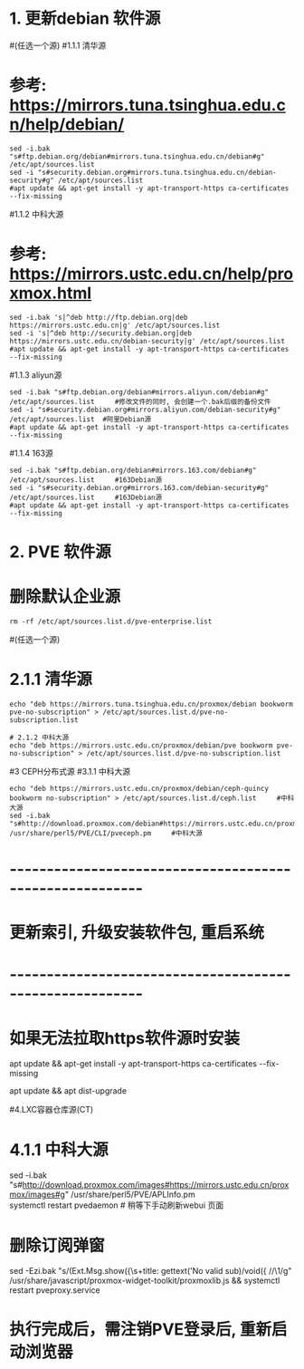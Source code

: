 # 1. 更新debian 软件源
#(任选一个源)
#1.1.1 清华源
# 参考: https://mirrors.tuna.tsinghua.edu.cn/help/debian/
~~~
sed -i.bak "s#ftp.debian.org/debian#mirrors.tuna.tsinghua.edu.cn/debian#g" /etc/apt/sources.list  
sed -i "s#security.debian.org#mirrors.tuna.tsinghua.edu.cn/debian-security#g" /etc/apt/sources.list
#apt update && apt-get install -y apt-transport-https ca-certificates  --fix-missing
~~~

#1.1.2 中科大源
# 参考: https://mirrors.ustc.edu.cn/help/proxmox.html
~~~
sed -i.bak 's|^deb http://ftp.debian.org|deb https://mirrors.ustc.edu.cn|g' /etc/apt/sources.list
sed -i 's|^deb http://security.debian.org|deb https://mirrors.ustc.edu.cn/debian-security|g' /etc/apt/sources.list
#apt update && apt-get install -y apt-transport-https ca-certificates  --fix-missing
~~~

#1.1.3 aliyun源
~~~
sed -i.bak "s#ftp.debian.org/debian#mirrors.aliyun.com/debian#g" /etc/apt/sources.list     #修改文件的同时, 会创建一个.bak后缀的备份文件
sed -i "s#security.debian.org#mirrors.aliyun.com/debian-security#g" /etc/apt/sources.list  #阿里Debian源
#apt update && apt-get install -y apt-transport-https ca-certificates  --fix-missing
~~~

#1.1.4 163源
~~~
sed -i.bak "s#ftp.debian.org/debian#mirrors.163.com/debian#g" /etc/apt/sources.list     #163Debian源
sed -i "s#security.debian.org#mirrors.163.com/debian-security#g" /etc/apt/sources.list     #163Debian源
#apt update && apt-get install -y apt-transport-https ca-certificates  --fix-missing
~~~

# 2. PVE 软件源
# 删除默认企业源
~~~
rm -rf /etc/apt/sources.list.d/pve-enterprise.list
~~~

#(任选一个源)
# 2.1.1 清华源
~~~
echo "deb https://mirrors.tuna.tsinghua.edu.cn/proxmox/debian bookworm pve-no-subscription" > /etc/apt/sources.list.d/pve-no-subscription.list

# 2.1.2 中科大源
echo "deb https://mirrors.ustc.edu.cn/proxmox/debian/pve bookworm pve-no-subscription" > /etc/apt/sources.list.d/pve-no-subscription.list
~~~

#3 CEPH分布式源
#3.1.1 中科大源
~~~
echo "deb https://mirrors.ustc.edu.cn/proxmox/debian/ceph-quincy bookworm no-subscription" > /etc/apt/sources.list.d/ceph.list     #中科大源
sed -i.bak "s#http://download.proxmox.com/debian#https://mirrors.ustc.edu.cn/proxmox/debian#g" /usr/share/perl5/PVE/CLI/pveceph.pm     #中科大源
~~~

# --------------------------------------------------------
# 更新索引, 升级安装软件包, 重启系统
# --------------------------------------------------------
# 如果无法拉取https软件源时安装
apt update && apt-get install -y apt-transport-https ca-certificates  --fix-missing

apt update && apt dist-upgrade


#4.LXC容器仓库源(CT)
# 4.1.1 中科大源
sed -i.bak "s#http://download.proxmox.com/images#https://mirrors.ustc.edu.cn/proxmox/images#g" /usr/share/perl5/PVE/APLInfo.pm  
systemctl restart pvedaemon  # 稍等下手动刷新webui 页面


# 删除订阅弹窗
sed -Ezi.bak "s/(Ext.Msg.show\(\{\s+title: gettext\('No valid sub)/void\(\{ \/\/\1/g" /usr/share/javascript/proxmox-widget-toolkit/proxmoxlib.js && systemctl restart pveproxy.service
# 执行完成后，需注销PVE登录后, 重新启动浏览器

